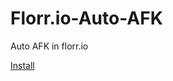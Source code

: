 # Florr.io-Auto-AFK
Auto AFK in florr.io

[Install](https://raw.githubusercontent.com/IceCang/Florr.io-Auto-AFK/main/florr.io-auto-afk-0.0.1.js)
